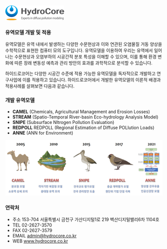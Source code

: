 
![CI](./images/HydroCore_Eng.png)


### 유역모델 개발 및 적용

유역모델은 유역 내에서 발생하는 다양한 수문현상과 이와 연관된 오염물질 거동 양상을 수학적으로 표현한 컴퓨터 모의 도구입니다. 유역모델을 이용하여 우리는 유역에서 일어나는 수문현상과 오염부하의 시공간적 분포 특성을 이해할 수 있으며, 이를 통해 환경 변화에 따른 장래 변동성 예측과 관리 방안의 효과를 과학적으로 분석할 수 있습니다.

하이드로코어는 다양한 시공간 수준에 적용 가능한 유역모델을 독자적으로 개발하고 연구사업에 이를 적용하고 있습니다. 하이드로코어에서 개발한 유역모델의 이론적 배경과 적용사례를 살펴보면 다음과 같습니다.

### 개발 유역모델

- **CAMEL** (Chemicals, Agricultural Management and Erosion Losses)
- **STREAM** (Spatio-Temporal River-basin Eco-hydrology Analysis Model)
- **SNIPE** (Subsurface NItrogen Pollution Evaluation)
- **REDPOLL** REDPOLL (Regional Estimation of Diffuse POLlution Loads)
- **ANNE** (ANN for Environment)

![Models](./images/models.jpg)

### 연락처

- 주소	153-704 서울특별시 금천구 가산디지털1로 219 벽산디지털밸리6차 1104호
- TEL	02-2627-3570
- FAX	02-2627-3579
- EMAIL	admin@hydrocore.co.kr
- WEB	www.hydrocore.co.kr